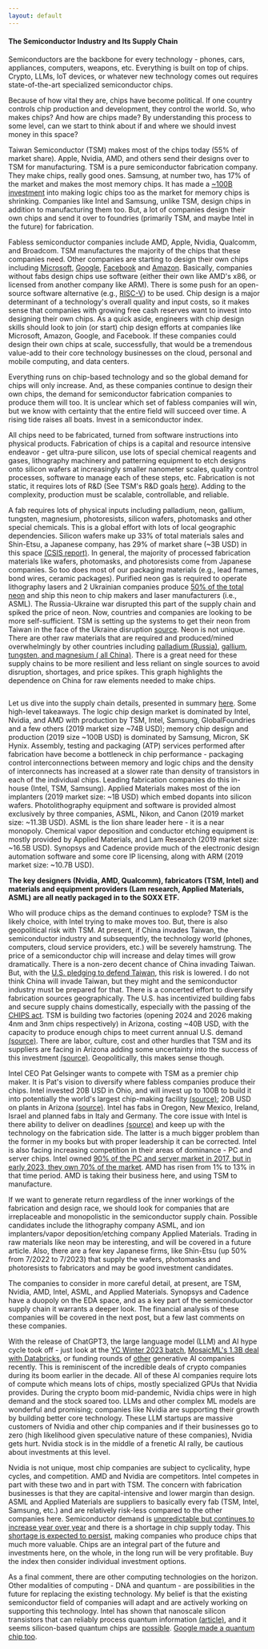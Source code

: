 ```yaml
---
layout: default
---
```


#### The Semiconductor Industry and Its Supply Chain

Semiconductors are the backbone for every technology - phones, cars, appliances, computers, weapons, etc. Everything is built on top of chips. Crypto, LLMs, IoT devices, or whatever new technology comes out requires state-of-the-art specialized semiconductor chips.

Because of how vital they are, chips have become political. If one country controls chip production and development, they control the world. So, who makes chips? And how are chips made? By understanding this process to some level, can we start to think about if and where we should invest money in this space?

Taiwan Semiconductor (TSM) makes most of the chips today (55% of market share). Apple, Nvidia, AMD, and others send their designs over to TSM for manufacturing. TSM is a pure semiconductor fabrication company. They make chips, really good ones. Samsung, at number two, has 17% of the market and makes the most memory chips. It has made a [~100B investment](https://www.fiercewireless.com/tech/samsung-to-invest-116b-logic-chips-as-memory-chip-market-shrinks) into making logic chips too as the market for memory chips is shrinking. Companies like Intel and Samsung, unlike TSM, design chips in addition to manufacturing them too. But, a lot of companies design their own chips and send it over to foundries (primarily TSM, and maybe Intel in the future) for fabrication.

Fabless semiconductor companies include AMD, Apple, Nvidia, Qualcomm, and Broadcom. TSM manufactures the majority of the chips that these companies need. Other companies are starting to design their own chips including [Microsoft](https://www.bloomberg.com/news/articles/2020-12-18/microsoft-is-designing-its-own-chips-for-servers-surface-pcs), [Google](https://www.cnbc.com/2021/09/06/why-tesla-apple-google-and-facebook-are-designing-their-own-chips.html), [Facebook](https://www.cnbc.com/2021/09/06/why-tesla-apple-google-and-facebook-are-designing-their-own-chips.html) and [Amazon](https://www.aboutamazon.com/news/aws/take-a-look-inside-the-lab-where-aws-makes-custom-chips). Basically, companies without fabs design chips use software (either their own like AMD's x86, or licensed from another company like ARM). There is some push for an open-source software alternative (e.g., [RISC-V](https://venturebeat.com/business/risc-v-grows-globally-as-an-alternative-to-arm-and-its-license-fees/)) to be used. Chip design is a major determinant of a technology's overall quality and input costs, so it makes sense that companies with growing free cash reserves want to invest into designing their own chips. As a quick aside, engineers with chip design skills should look to join (or start) chip design efforts at companies like Microsoft, Amazon, Google, and Facebook. If these companies could design their own chips at scale, successfully, that would be a tremendous value-add to their core technology businesses on the cloud, personal and mobile computing, and data centers.

Everything runs on chip-based technology and so the global demand for chips will only increase. And, as these companies continue to design their own chips, the demand for semiconductor fabrication companies to produce them will too. It is unclear which set of fabless companies will win, but we know with certainty that the entire field will succeed over time. A rising tide raises all boats. Invest in a semiconductor index.

All chips need to be fabricated, turned from software instructions into physical products. Fabrication of chips is a capital and resource intensive endeavor - get ultra-pure silicon, use lots of special chemical reagents and gases, lithography machinery and patterning equipment to etch designs onto silicon wafers at increasingly smaller nanometer scales, quality control processes, software to manage each of these steps, etc. Fabrication is not static, it requires lots of R&D (See TSM's R&D goals [here](https://www.tsmc.com/english/dedicatedFoundry/technology/future_rd)). Adding to the complexity, production must be scalable, controllable, and reliable.

A fab requires lots of physical inputs including palladium, neon, gallium, tungsten, magnesium, photoresists, silicon wafers, photomasks and other special chemicals. This is a global effort with lots of local geographic dependencies. Silicon wafers make up 33% of total materials sales and Shin-Etsu, a Japanese company, has 29% of market share (~3B USD) in this space [(CSIS report)](https://www.csis.org/analysis/mapping-semiconductor-supply-chain-critical-role-indo-pacific-region). In general, the majority of processed fabrication materials like wafers, photomasks, and photoresists come from Japanese companies. So too does most of our packaging materials (e.g., lead frames, bond wires, ceramic packages). Purified neon gas is required to operate lithography lasers and 2 Ukrainian companies produce [50% of the total neon](https://www.reuters.com/technology/exclusive-ukraine-halts-half-worlds-neon-output-chips-clouding-outlook-2022-03-11/) and ship this neon to chip makers and laser manufacturers (i.e., ASML). The Russia-Ukraine war disrupted this part of the supply chain and spiked the price of neon. Now, countries and companies are looking to be more self-sufficient. TSM is setting up the systems to get their neon from Taiwan in the face of the Ukraine disruption [source](https://asia.nikkei.com/Business/Tech/Semiconductors/TSMC-to-secure-neon-in-Taiwan-after-Ukraine-shock-for-chip-sector). Neon is not unique. There are other raw materials that are required and produced/mined overwhelmingly by other countries including [palladium (Russia)](https://www.reuters.com/business/palladium-propelled-record-highs-by-russia-supply-concerns-2022-03-07/), [gallium, tungsten, and magnesium ( all China)](https://cset.georgetown.edu/publication/the-semiconductor-supply-chain/). There is a great need for these supply chains to be more resilient and less reliant on single sources to avoid disruption, shortages, and price spikes. This graph highlights the dependence on China for raw elements needed to make chips.

![<img src="raw-materials.png" width="50"/>](/posts_code/chips/raw-materials.png)

Let us dive into the supply chain details, presented in summary [here](https://cset.georgetown.edu/publication/the-semiconductor-supply-chain/). Some high-level takeaways. The logic chip design market is dominated by Intel, Nvidia, and AMD with production by TSM, Intel, Samsung, GlobalFoundries and a few others (2019 market size ~74B USD); memory chip design and production (2019 size ~100B USD) is dominated by Samsung, Micron, SK Hynix. Assembly, testing and packaging (ATP) services performed after fabrication have become a bottleneck in chip performance - packaging control interconnections between memory and logic chips and the density of interconnects has increased at a slower rate than density of transistors in each of the individual chips. Leading fabrication companies do this in-house (Intel, TSM, Samsung). Applied Materials makes most of the ion implanters (2019 market size: ~1B USD) which embed dopants into silicon wafers. Photolithography equipment and software is provided almost exclusively by three companies, ASML, Nikon, and Canon (2019 market size: ~11.3B USD). ASML is the lion share leader here - it is a near monopoly. Chemical vapor deposition and conductor etching equipment is mostly provided by Applied Materials, and Lam Research (2019 market size: ~16.5B USD). Synopsys and Cadence provide much of the electronic design automation software and some core IP licensing, along with ARM (2019 market size: ~10.7B USD).

**The key designers (Nvidia, AMD, Qualcomm), fabricators (TSM, Intel) and materials and equipment providers (Lam research, Applied Materials, ASML) are all neatly packaged in to the SOXX ETF.**

Who will produce chips as the demand continues to explode? TSM is the likely choice, with Intel trying to make moves too. But, there is also geopolitical risk with TSM. At present, if China invades Taiwan, the semiconductor industry and subsequently, the technology world (phones, computers, cloud service providers, etc.) will be severely hamstrung. The price of a semiconductor chip will increase and delay times will grow dramatically. There is a non-zero decent chance of China invading Taiwan. But, with the [U.S. pledging to defend Taiwan](https://www.cfr.org/blog/while-pledging-defend-taiwan-china-biden-shifted-taiwan-independence-heres-why-matters), this risk is lowered. I do not think China will invade Taiwan, but they might and the semiconductor industry must be prepared for that. There is a concerted effort to diversify fabrication sources geographically. The U.S. has incentivized building fabs and secure supply chains domestically, especially with the passing of the [CHIPS act](https://www.congress.gov/bill/117th-congress/house-bill/4346).  TSM is building two factories (opening 2024 and 2026 making 4nm and 3nm chips respectively) in Arizona, costing ~40B USD, with the capacity to produce enough chips to meet current annual U.S. demand [(source)](https://www.cnbc.com/2022/12/06/tsmc-to-up-arizona-investment-to-40-billion-with-second-semiconductor-chip-plant.html). There are labor, culture, cost and other hurdles that TSM and its suppliers are facing in Arizona adding some uncertainty into the success of this investment [(source)](https://www.nytimes.com/2023/02/22/technology/tsmc-arizona-factory-tensions.html). Geopolitically, this makes sense though.

Intel CEO Pat Gelsinger wants to compete with TSM as a premier chip maker. It is Pat's vision to diversify where fabless companies produce their chips. Intel invested 20B USD in Ohio, and will invest up to 100B to build it into potentially the world's largest chip-making facility [(source)](https://www.reuters.com/technology/intel-plans-new-chip-manufacturing-site-ohio-report-2022-01-21/); 20B USD on plants in Arizona [(source)](https://www.intel.com/content/www/us/en/newsroom/news/intel-breaks-ground-two-new-leading-edge-chip-factories-arizona.html). Intel has fabs in Oregon, New Mexico, Ireland, Israel and planned fabs in Italy and Germany. The core issue with Intel is there ability to deliver on deadlines [(source)](https://www.nytimes.com/2023/01/10/technology/intel-sapphire-rapids-microprocessor.html) and keep up with the technology on the fabrication side. The latter is a much bigger problem than the former in my books but with proper leadership it can be corrected. Intel is also facing increasing competition in their areas of dominance - PC and server chips. Intel owned [90% of the PC and server market in 2017, but in early 2023, they own 70% of the market](https://www.reuters.com/technology/stumbling-intel-seeing-amd-gain-ground-says-it-will-recover-balance-2023-01-27/). AMD has risen from 1% to 13% in that time period. AMD is taking their business here, and using TSM to manufacture.

If we want to generate return regardless of the inner workings of the fabrication and design race, we should look for companies that are irreplaceable and monopolistic in the semiconductor supply chain. Possible candidates include the lithography company ASML, and ion implanters/vapor deposition/etching company Applied Materials. Trading in raw materials like neon may be interesting, and will be covered in a future article. Also, there are a few key Japanese firms, like Shin-Etsu (up 50% from 7/2022 to 7/2023) that supply the wafers, photomasks and photoresists to fabricators and may be good investment candidates.

The companies to consider in more careful detail, at present, are TSM, Nvidia, AMD, Intel, ASML, and Applied Materials. Synopsys and Cadence have a duopoly on the EDA space, and as a key part of the semiconductor supply chain it warrants a deeper look. The financial analysis of these companies will be covered in the next post, but a few last comments on these companies.

With the release of ChatGPT3, the large language model (LLM) and AI hype cycle took off - just look at the [YC Winter 2023 batch](https://news.crunchbase.com/venture/y-combinator-winter-2023-shift-ai-devtools-b2b/), [MosaicML's 1.3B deal with Databricks](https://www.mosaicml.com/blog/mosaicml-databricks-generative-ai-for-all), or funding rounds of [other](https://techcrunch.com/2022/10/17/stability-ai-the-startup-behind-stable-diffusion-raises-101m/) generative AI companies recently. This is reminiscent of the incredible deals of crypto companies during its boom earlier in the decade. All of these AI companies require lots of compute which means lots of chips, mostly specialized GPUs that Nvidia provides. During the crypto boom mid-pandemic, Nvidia chips were in high demand and the stock soared too. LLMs and other complex ML models are wonderful and promising; companies like Nvidia are supporting their growth by building better core technology. These LLM startups are massive customers of Nvidia and other chip companies and if their businesses go to zero (high likelihood given speculative nature of these companies), Nvidia gets hurt. Nvidia stock is in the middle of a frenetic AI rally, be cautious about investments at this level.

Nvidia is not unique, most chip companies are subject to cyclicality, hype cycles, and competition. AMD and Nvidia are competitors. Intel competes in part with these two and in part with TSM. The concern with fabrication businesses is that they are capital-intensive and lower margin than design. ASML and Applied Materials are suppliers to basically every fab (TSM, Intel, Samsung, etc.) and are relatively risk-less compared to the other companies here. Semiconductor demand is [unpredictable but continues to increase year over year](https://fortune.com/2023/03/11/chips-and-science-act-semiconductor-shortage-rakesh-kumar/) and there is a shortage in chip supply today. This [shortage is expected to persist](https://spectrum.ieee.org/chip-shortage), making companies who produce chips that much more valuable. Chips are an integral part of the future and investments here, on the whole, in the long run will be very profitable. Buy the index then consider individual investment options. 

As a final comment, there are other computing technologies on the horizon. Other modalities of computing - DNA and quantum - are possibilities in the future for replacing the existing technology. My belief is that the existing semiconductor field of companies will adapt and are actively working on supporting this technology. Intel has shown that nanoscale silicon transistors that can reliably process quantum information [(article)](https://www.discovermagazine.com/the-sciences/quantum-computer-chips-manufactured-using-mass-market-industrial-fabrication), and it seems silicon-based quantum chips are [possible](https://www.hpcwire.com/off-the-wire/building-a-silicon-quantum-computer-chip-atom-by-atom/). [Google made a quantum chip too](https://en.wikipedia.org/wiki/Sycamore_processor).

